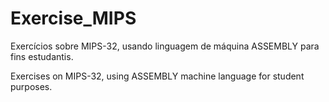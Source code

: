 # Exercise_MIPS

Exercícios sobre MIPS-32, usando linguagem de máquina ASSEMBLY para fins estudantis. 

Exercises on MIPS-32, using ASSEMBLY machine language for student purposes.

